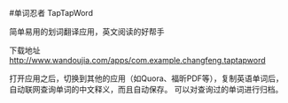 #单词忍者 TapTapWord

简单易用的划词翻译应用，英文阅读的好帮手

下载地址
http://www.wandoujia.com/apps/com.example.changfeng.taptapword

打开应用之后，切换到其他的应用（如Quora、福昕PDF等），复制英语单词后，自动联网查询单词的中文释义，而且自动保存。
可以对查询过的单词进行归档。
